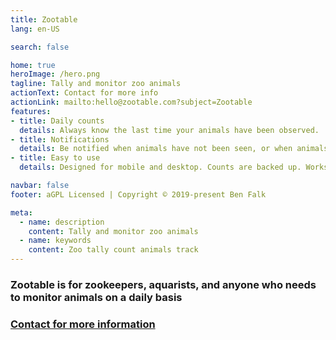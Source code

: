 ```yaml
---
title: Zootable
lang: en-US

search: false

home: true
heroImage: /hero.png
tagline: Tally and monitor zoo animals
actionText: Contact for more info
actionLink: mailto:hello@zootable.com?subject=Zootable
features:
- title: Daily counts
  details: Always know the last time your animals have been observed.
- title: Notifications
  details: Be notified when animals have not been seen, or when animals are marked missing.
- title: Easy to use
  details: Designed for mobile and desktop. Counts are backed up. Works with existing record systems.

navbar: false
footer: aGPL Licensed | Copyright © 2019-present Ben Falk

meta:
  - name: description
    content: Tally and monitor zoo animals
  - name: keywords
    content: Zoo tally count animals track
---
```


<div class="hero">

### Zootable is for zookeepers, aquarists, and anyone who needs to monitor animals on a daily basis

### [Contact for more information](mailto:hello@zootable.com?subject=Zootable)

</div>